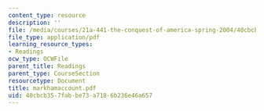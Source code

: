 ```yaml
---
content_type: resource
description: ''
file: /media/courses/21a-441-the-conquest-of-america-spring-2004/40cbcb357fabbe73a7186b236e46a657_markhamaccount.pdf
file_type: application/pdf
learning_resource_types:
- Readings
ocw_type: OCWFile
parent_title: Readings
parent_type: CourseSection
resourcetype: Document
title: markhamaccount.pdf
uid: 40cbcb35-7fab-be73-a718-6b236e46a657
---
```


